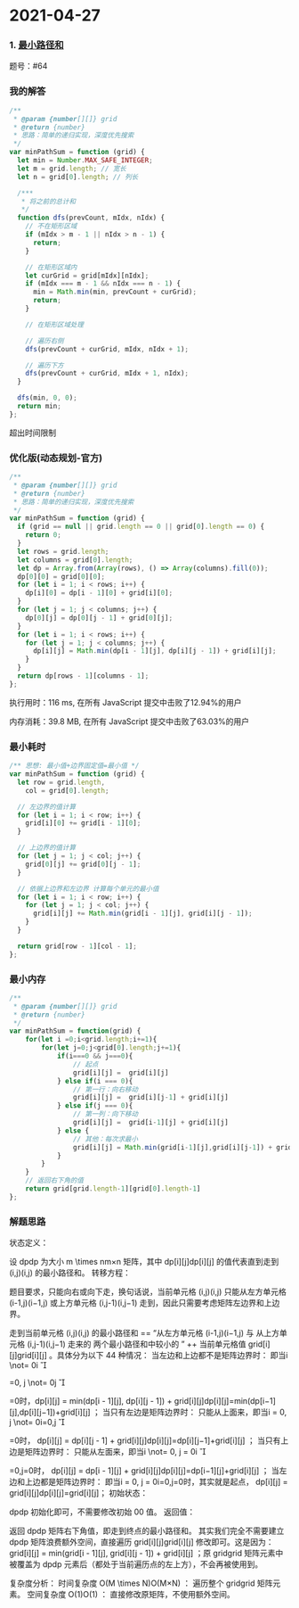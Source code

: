 # 2021-04-27

### 1. [最小路径和](https://leetcode-cn.com/problems/minimum-path-sum/)

题号：#64

### 我的解答

```js
/**
 * @param {number[][]} grid
 * @return {number}
 * 思路：简单的递归实现，深度优先搜索
 */
var minPathSum = function (grid) {
  let min = Number.MAX_SAFE_INTEGER;
  let m = grid.length; // 宽长
  let n = grid[0].length; // 列长

  /***
   * 将之前的总计和
   */
  function dfs(prevCount, mIdx, nIdx) {
    // 不在矩形区域
    if (mIdx > m - 1 || nIdx > n - 1) {
      return;
    }

    // 在矩形区域内
    let curGrid = grid[mIdx][nIdx];
    if (mIdx === m - 1 && nIdx === n - 1) {
      min = Math.min(min, prevCount + curGrid);
      return;
    }

    // 在矩形区域处理

    // 遍历右侧
    dfs(prevCount + curGrid, mIdx, nIdx + 1);

    // 遍历下方
    dfs(prevCount + curGrid, mIdx + 1, nIdx);
  }

  dfs(min, 0, 0);
  return min;
};

```

超出时间限制

### 优化版(动态规划-官方)

```js
/**
 * @param {number[][]} grid
 * @return {number}
 * 思路：简单的递归实现，深度优先搜索
 */
var minPathSum = function (grid) {
  if (grid == null || grid.length == 0 || grid[0].length == 0) {
    return 0;
  }
  let rows = grid.length;
  let columns = grid[0].length;
  let dp = Array.from(Array(rows), () => Array(columns).fill(0));
  dp[0][0] = grid[0][0];
  for (let i = 1; i < rows; i++) {
    dp[i][0] = dp[i - 1][0] + grid[i][0];
  }
  for (let j = 1; j < columns; j++) {
    dp[0][j] = dp[0][j - 1] + grid[0][j];
  }
  for (let i = 1; i < rows; i++) {
    for (let j = 1; j < columns; j++) {
      dp[i][j] = Math.min(dp[i - 1][j], dp[i][j - 1]) + grid[i][j];
    }
  }
  return dp[rows - 1][columns - 1];
};

```

执行用时：116 ms, 在所有 JavaScript 提交中击败了12.94%的用户

内存消耗：39.8 MB, 在所有 JavaScript 提交中击败了63.03%的用户

### 最小耗时

```js
/** 思想: 最小值+边界固定值=最小值 */
var minPathSum = function (grid) {
  let row = grid.length,
    col = grid[0].length;

  // 左边界的值计算
  for (let i = 1; i < row; i++) {
    grid[i][0] += grid[i - 1][0];
  }

  // 上边界的值计算
  for (let j = 1; j < col; j++) {
    grid[0][j] += grid[0][j - 1];
  }

  // 依据上边界和左边界 计算每个单元的最小值
  for (let i = 1; i < row; i++) {
    for (let j = 1; j < col; j++) {
      grid[i][j] += Math.min(grid[i - 1][j], grid[i][j - 1]);
    }
  }

  return grid[row - 1][col - 1];
};

```

### 最小内存

```js
/**
 * @param {number[][]} grid
 * @return {number}
 */
var minPathSum = function(grid) {
    for(let i =0;i<grid.length;i+=1){
        for(let j=0;j<grid[0].length;j+=1){
            if(i===0 && j===0){
                // 起点
                grid[i][j] =  grid[i][j]
            } else if(i === 0){
                // 第一行：向右移动
                grid[i][j] =  grid[i][j-1] + grid[i][j]
            } else if(j === 0){
                // 第一列：向下移动
                grid[i][j] =  grid[i-1][j] + grid[i][j]
            } else {
                // 其他：每次求最小
                grid[i][j] = Math.min(grid[i-1][j],grid[i][j-1]) + grid[i][j]
            }
        }
    }
    // 返回右下角的值
    return grid[grid.length-1][grid[0].length-1]
};
```

### 解题思路



状态定义：

设 dpdp 为大小 m \times nm×n 矩阵，其中 dp[i][j]dp[i][j] 的值代表直到走到 (i,j)(i,j) 的最小路径和。
转移方程：

题目要求，只能向右或向下走，换句话说，当前单元格 (i,j)(i,j) 只能从左方单元格 (i-1,j)(i−1,j) 或上方单元格 (i,j-1)(i,j−1) 走到，因此只需要考虑矩阵左边界和上边界。

走到当前单元格 (i,j)(i,j) 的最小路径和 == “从左方单元格 (i-1,j)(i−1,j) 与 从上方单元格 (i,j-1)(i,j−1) 走来的 两个最小路径和中较小的 ” ++ 当前单元格值 grid[i][j]grid[i][j] 。具体分为以下 44 种情况：
当左边和上边都不是矩阵边界时： 即当i \not= 0i 

	
 =0, j \not= 0j 

	
 =0时，dp[i][j] = min(dp[i - 1][j], dp[i][j - 1]) + grid[i][j]dp[i][j]=min(dp[i−1][j],dp[i][j−1])+grid[i][j] ；
当只有左边是矩阵边界时： 只能从上面来，即当i = 0, j \not= 0i=0,j 

	
 =0时， dp[i][j] = dp[i][j - 1] + grid[i][j]dp[i][j]=dp[i][j−1]+grid[i][j] ；
当只有上边是矩阵边界时： 只能从左面来，即当i \not= 0, j = 0i 

	
 =0,j=0时， dp[i][j] = dp[i - 1][j] + grid[i][j]dp[i][j]=dp[i−1][j]+grid[i][j] ；
当左边和上边都是矩阵边界时： 即当i = 0, j = 0i=0,j=0时，其实就是起点， dp[i][j] = grid[i][j]dp[i][j]=grid[i][j]；
初始状态：

dpdp 初始化即可，不需要修改初始 00 值。
返回值：

返回 dpdp 矩阵右下角值，即走到终点的最小路径和。
其实我们完全不需要建立 dpdp 矩阵浪费额外空间，直接遍历 grid[i][j]grid[i][j] 修改即可。这是因为：grid[i][j] = min(grid[i - 1][j], grid[i][j - 1]) + grid[i][j] ；原 gridgrid 矩阵元素中被覆盖为 dpdp 元素后（都处于当前遍历点的左上方），不会再被使用到。

复杂度分析：
时间复杂度 O(M \times N)O(M×N) ： 遍历整个 gridgrid 矩阵元素。
空间复杂度 O(1)O(1) ： 直接修改原矩阵，不使用额外空间。
